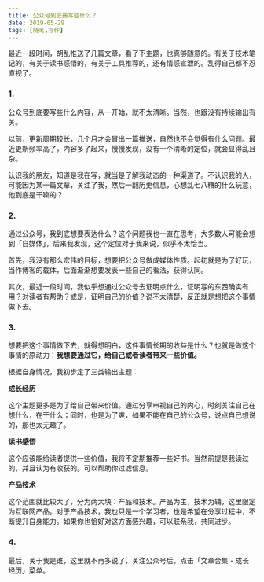 ```yaml
---
title: 公众号到底要写些什么？
date: 2019-05-29
tags: [随笔,写作]
---  
```


最近一段时间，胡乱推送了几篇文章，看了下主题，也真够随意的。有关于技术笔记的，有关于读书感悟的，有关于工具推荐的，还有情感宣泄的。乱得自己都不忍直视了。

### 1.
公众号到底要写些什么内容，从一开始，就不太清晰。当然，也跟没有持续输出有关。

以前，更新周期较长，几个月才会冒出一篇推送，自然也不会觉得有什么问题。最近更新频率高了，内容多了起来，慢慢发现，没有一个清晰的定位，就会显得乱且杂。

认识我的朋友，知道是我在写，就当是了解我动态的一种渠道了。不认识我的人，可能因为某一篇文章，关注了我，然后一翻历史信息，心想乱七八糟的什么玩意，他到底是干嘛的？

### 2. 
通过公众号，我到底想要表达什么？这个问题我也一直在思考，大多数人可能会想到「自媒体」，后来我发现，这个定位对于我来说，似乎不太恰当。

首先，我没有那么宏伟的目标，想要把公众号做成媒体性质。起初就是为了好玩，当作博客的载体，后面渐渐想要发表一些自己的看法，获得认同。

其次，最近一段时间，我似乎想通过公众号去证明点什么，证明写的东西确实有用？对读者有帮助？或是，证明自己的价值？说不太清楚，反正就是想把这个事情做下去。

### 3. 
想要把这个事情做下去，就得想明白，这件事情长期的收益是什么？也就是做这个事情的原动力：**我想要通过它，给自己或者读者带来一些价值。**

根据自身情况，我初步定了三类输出主题：

**成长经历**

这个主题更多是为了给自己带来价值。通过分享审视自己的内心，时刻关注自己在想什么，在干什么；同时，也是为了爽，如果不能在自己的公众号，说点自己想说的，那也太无趣了。

**读书感悟**

这个应该能给读者提供一些价值，我将不定期推荐一些好书。当然前提是我读过的，并且认为有收获的。可以帮助你过滤信息。

**产品技术**

这个范围就比较大了，分为两大块：产品和技术。产品为主，技术为辅，这里限定为互联网产品。对于产品技术，我也只是一个学习者，也是希望在分享过程中，不断提升自身能力。如果你也恰好对这方面感兴趣，可以联系我，共同进步。


### 4.
最后，关于我是谁，这里就不再多说了，关注公众号后，点击「文章合集 - 成长经历」菜单。